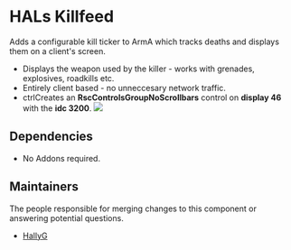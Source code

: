 # HALs Killfeed
Adds a configurable kill ticker to ArmA which tracks deaths and displays them on a client's screen.
- Displays the weapon used by the killer - works with grenades, explosives, roadkills etc.
- Entirely client based - no unneccesary network traffic.
- ctrlCreates an **RscControlsGroupNoScrollbars** control on **display 46** with the **idc 3200**.
![](https://i.imgur.com/EXL168R.jpg)

## Dependencies
- No Addons required.

## Maintainers
The people responsible for merging changes to this component or answering potential questions.
* [HallyG](https://github.com/HallyG)
